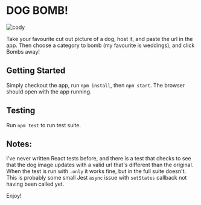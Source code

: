 # DOG BOMB!

![cody](https://i.imgur.com/iOvgJti.png)

Take your favourite cut out picture of a dog, host it, and paste the url in the app. Then choose a category to bomb (my favourite is weddings), and click Bombs away!

## Getting Started

Simply checkout the app, run `npm install`, then `npm start`.
The browser should open with the app running.

## Testing

Run `npm test` to run test suite.

## Notes:

I've never written React tests before, and there is a test that checks to see that the dog image updates with a valid url that's different than the original. When the test is run with `.only` it works fine, but in the full suite doesn't. This is probably some small Jest `async` issue with `setStates` callback not having been called yet.

Enjoy!